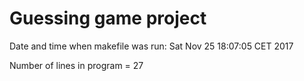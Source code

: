 # Guessing game project

Date and time when makefile was run: Sat Nov 25 18:07:05 CET 2017

Number of lines in program = 
27
